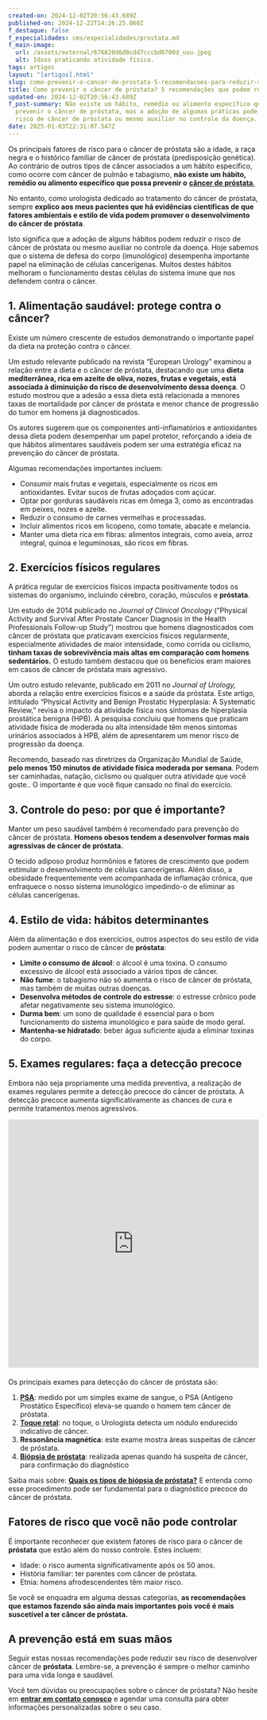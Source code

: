 ```yaml
---
created-on: 2024-12-02T20:56:43.689Z
published-on: 2024-12-22T14:26:25.060Z
f_destaque: false
f_especialidades: cms/especialidades/prostata.md
f_main-image:
  url: /assets/external/676820d6d8cdd7cccbd0700d_uuu.jpeg
  alt: Idoso praticando atividade física.
tags: artigos
layout: "[artigos].html"
slug: como-prevenir-o-cancer-de-prostata-5-recomendacoes-para-reduzir-seu-risco
title: Como prevenir o câncer de próstata? 5 recomendações que podem reduzir seu risco
updated-on: 2024-12-02T20:56:43.689Z
f_post-summary: Não existe um hábito, remédio ou alimento específico que possa
  prevenir o câncer de próstata, mas a adoção de algumas práticas pode reduzir o
  risco de câncer de próstata ou mesmo auxiliar no controle da doença.
date: 2025-01-03T22:31:07.547Z
---
```

Os principais fatores de risco para o câncer de próstata são a idade, a raça negra e o histórico familiar de câncer de próstata (predisposição genética). Ao contrário de outros tipos de câncer associados a um hábito específico, como ocorre com câncer de pulmão e tabagismo, **não existe um hábito, remédio ou alimento específico que possa prevenir o** [**câncer de próstata**.](https://uroconsult.com.br/artigos/cancer-de-prostata-a-importancia-do-diagnostico-precoce/)

No entanto, como urologista dedicado ao tratamento do câncer de próstata, sempre **explico aos meus pacientes que há evidências científicas de que fatores ambientais e estilo de vida podem promover o desenvolvimento do câncer de próstata**.

Isto significa que a adoção de alguns hábitos podem reduzir o risco de câncer de próstata ou mesmo auxiliar no controle da doença. Hoje sabemos que o sistema de defesa do corpo (imunológico) desempenha importante papel na eliminação de células cancerígenas. Muitos destes hábitos melhoram o funcionamento destas células do sistema imune que nos defendem contra o câncer.

## **1. Alimentação saudável: protege contra o câncer?**

Existe um número crescente de estudos demonstrando o importante papel da dieta na proteção contra o câncer.

Um estudo relevante publicado na revista “European Urology” examinou a relação entre a dieta e o câncer de próstata, destacando que uma **dieta mediterrânea, rica em azeite de oliva, nozes, frutas e vegetais, está associada à diminuição do risco de desenvolvimento dessa doença**. O estudo mostrou que a adesão a essa dieta está relacionada a menores taxas de mortalidade por câncer de próstata e menor chance de progressão do tumor em homens já diagnosticados.

Os autores sugerem que os componentes anti-inflamatórios e antioxidantes dessa dieta podem desempenhar um papel protetor, reforçando a ideia de que hábitos alimentares saudáveis podem ser uma estratégia eficaz na prevenção do câncer de próstata.

Algumas recomendações importantes incluem:

* Consumir mais frutas e vegetais, especialmente os ricos em antioxidantes. Evitar sucos de frutas adoçados com açúcar.
* Optar por gorduras saudáveis ricas em ômega 3, como as encontradas em peixes, nozes e azeite.
* Reduzir o consumo de carnes vermelhas e processadas.
* Incluir alimentos ricos em licopeno, como tomate, abacate e melancia.
* Manter uma dieta rica em fibras: alimentos integrais, como aveia, arroz integral, quinoa e leguminosas, são ricos em fibras.

## **2. Exercícios físicos regulares**

A prática regular de exercícios físicos impacta positivamente todos os sistemas do organismo, incluindo cérebro, coração, músculos e **próstata**.

Um estudo de 2014 publicado no *Journal of Clinical Oncology* (“Physical Activity and Survival After Prostate Cancer Diagnosis in the Health Professionals Follow-up Study”) mostrou que homens diagnosticados com câncer de próstata que praticavam exercícios físicos regularmente, especialmente atividades de maior intensidade, como corrida ou ciclismo, **tinham taxas de sobrevivência mais altas em comparação com homens sedentários.** O estudo também destacou que os benefícios eram maiores em casos de câncer de próstata mais agressivo.

Um outro estudo relevante, publicado em 2011 no *Journal of Urology,* aborda a relação entre exercícios físicos e a saúde da próstata. Este artigo, intitulado “Physical Activity and Benign Prostatic Hyperplasia: A Systematic Review,” revisa o impacto da atividade física nos sintomas de hiperplasia prostática benigna (HPB). A pesquisa concluiu que homens que praticam atividade física de moderada ou alta intensidade têm menos sintomas urinários associados à HPB, além de apresentarem um menor risco de progressão da doença.

Recomendo, baseado nas diretrizes da Organização Mundial de Saúde, **pelo menos 150 minutos de atividade física moderada por semana**. Podem ser caminhadas, natação, ciclismo ou qualquer outra atividade que você goste.. O importante é que você fique cansado no final do exercício.

## **3. Controle do peso: por que é importante?**

Manter um peso saudável também é recomendado para prevenção do câncer de próstata. **Homens obesos tendem a desenvolver formas mais agressivas de câncer de próstata.**

O tecido adiposo produz hormônios e fatores de crescimento que podem estimular o desenvolvimento de células cancerígenas. Além disso, a obesidade frequentemente vem acompanhada de inflamação crônica, que enfraquece o nosso sistema imunológico impedindo-o de eliminar as células cancerígenas.

## **4. Estilo de vida: hábitos determinantes**

Além da alimentação e dos exercícios, outros aspectos do seu estilo de vida podem aumentar o risco de câncer de **próstata**:

* **Limite o consumo de álcool**: o álcool é uma toxina. O consumo excessivo de álcool está associado a vários tipos de câncer.
* **Não fume**: o tabagismo não só aumenta o risco de câncer de próstata, mas também de muitas outras doenças.
* **Desenvolva métodos de controle do estresse**: o estresse crônico pode afetar negativamente seu sistema imunológico.
* **Durma bem**: um sono de qualidade é essencial para o bom funcionamento do sistema imunológico e para saúde de modo geral.
* **Mantenha-se hidratado**: beber água suficiente ajuda a eliminar toxinas do corpo.

## **5. Exames regulares: faça a detecção precoce**

Embora não seja propriamente uma medida preventiva, a realização de exames regulares permite a detecção precoce do câncer de próstata. A detecção precoce aumenta significativamente as chances de cura e permite tratamentos menos agressivos.

<div style="text-align: center; margin-bottom: 20px;">
  <iframe
    width="100%"
    height="500"
    src="https://www.youtube.com/embed/270ZnBqTaG4"
    title="Elevação do PSA. Quais são as causas?"
    frameborder="0"
    allow="accelerometer; autoplay; clipboard-write; encrypted-media; gyroscope; picture-in-picture; web-share"
    referrerpolicy="strict-origin-when-cross-origin"
    allowfullscreen
    id="responsive-video"
    style="max-width: 800px; margin: 0 auto; display: block;"
  ></iframe>
  <script>
    function adjustIframeHeight() {
      var iframe = document.getElementById('responsive-video');
      if (window.innerWidth < 768) {
        iframe.style.height = '300px'; // Altura para celular
      } else {
        iframe.style.height = '500px'; // Altura para desktop
      }
    }  </script>
</div>

Os principais exames para detecção do câncer de próstata são:

1. **[PSA](https://uroconsult.com.br/artigos/o-exame-de-psa/)**: medido por um simples exame de sangue, o PSA (Antígeno Prostático Específico) eleva-se quando o homem tem câncer de próstata.
2. **[Toque retal](https://uroconsult.com.br/artigos/exame-de-toque-retal/)**: no toque, o Urologista detecta um nódulo endurecido indicativo de câncer.
3. **Ressonância magnética**: este exame mostra áreas suspeitas de câncer de próstata.
4. **[Biópsia de próstata](https://uroconsult.com.br/artigos/biopsia-de-prostata-transperineal-em-manaus/)**: realizada apenas quando há suspeita de câncer, para confirmação do diagnóstico

Saiba mais sobre: **[Quais os tipos de biópsia de próstata?](https://uroconsult.com.br/artigos/quais-sao-os-tipos-de-biopsia-de-prostata/)** E entenda como esse procedimento pode ser fundamental para o diagnóstico precoce do câncer de próstata.

## **Fatores de risco que você não pode controlar**

É importante reconhecer que existem fatores de risco para o câncer de **próstata** que estão além do nosso controle. Estes incluem:

* Idade: o risco aumenta significativamente após os 50 anos.
* História familiar: ter parentes com câncer de próstata.
* Etnia: homens afrodescendentes têm maior risco.

Se você se enquadra em alguma dessas categorias, **as recomendações que estamos fazendo são ainda mais importantes pois você é mais suscetível a ter câncer de próstata.**

## **A prevenção está em suas mãos**

Seguir estas nossas recomendações pode reduzir seu risco de desenvolver câncer de **próstata**. Lembre-se, a prevenção é sempre o melhor caminho para uma vida longa e saudável.

Você tem dúvidas ou preocupações sobre o câncer de próstata? Não hesite em **[entrar em contato conosco](https://api.whatsapp.com/send?phone=5592981270310)** e agendar uma consulta para obter informações personalizadas sobre o seu caso.